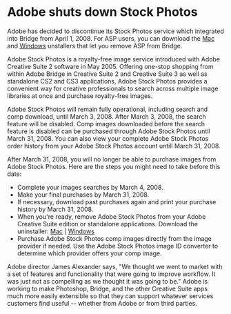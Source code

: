# Adobe shuts down Stock Photos

Adobe has decided to discontinue its Stock Photos service which integrated into Bridge from April 1, 2008. For ASP users, you can download the <a href="http://www.adobe.com/support/downloads/product.jsp?product=109&platform=Macintosh">Mac</a> and <a href="http://www.adobe.com/support/downloads/product.jsp?product=109&platform=Windows">Windows</a> unstallers that let you remove ASP from Bridge.

Adobe Stock Photos is a royalty-free image service introduced with Adobe Creative Suite 2 software in May 2005. Offering one-stop shopping from within Adobe Bridge in Creative Suite 2 and Creative Suite 3 as well as standalone CS2 and CS3 applications, Adobe Stock Photos provides a convenient way for creative professionals to search across multiple image libraries at once and purchase royalty-free images.

Adobe Stock Photos will remain fully operational, including search and comp download, until March 3, 2008. After March 3, 2008, the search feature will be disabled. Comp images downloaded before the search feature is disabled can be purchased through Adobe Stock Photos until March 31, 2008. You can also view your complete Adobe Stock Photos order history from your Adobe Stock Photos account untill March 31, 2008.

After March 31, 2008, you will no longer be able to purchase images from Adobe Stock Photos. Here are the steps you might need to take before this date:

- Complete your images searches by March 4, 2008.
- Make your final purchases by March 31, 2008.
- If necessary, download past purchases again and print your purchase history by March 31, 2008.
- When you're ready, remove Adobe Stock Photos from your Adobe Creative Suite edition or standalone applications. Download the uninstaller: <a href="http://www.adobe.com/support/downloads/product.jsp?product=109&platform=Macintosh">Mac</a> | <a href="http://www.adobe.com/support/downloads/product.jsp?product=109&platform=Windows">Windows</a>
- Purchase Adobe Stock Photos comp images directly from the image provider if needed. Use the Adobe Stock Photos image ID converter to determine which provider offers your comp image.

Adobe director James Alexander says, "We thought we went to market with a set of features and functionality that were going to improve workflow.  It was just not as compelling as we thought it was going to be." Adobe is working to make Photoshop, Bridge, and the other Creative Suite apps much more easily extensible so that they can support whatever services customers find useful -- whether from Adobe or from third parties.
